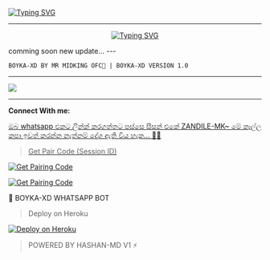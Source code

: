 <a href="https://git.io/typing-svg"><img src="https://readme-typing-svg.demolab.com?font=Black+Ops+One&size=100&pause=1000&color=FF0000&center=true&width=1000&height=200&lines=BOYKA-XD" alt="Typing SVG" /></a>
  </p>
  
---  
<p align="center">
<a href="https://git.io/typing-svg"><img src="https://readme-typing-svg.demolab.com?font=Rubik+Dirt&size=65&pause=1000&color=00FF00&background=FF20A500&center=true&vCenter=true&width=1000&height=150&lines=BOYKA-XD;MR+MIDKING-TECH+OFC;THANKS+FOR+USING" alt="Typing SVG" /></a>
</p>
comming soon new update...
---

```
BOYKA-XD BY MR MIDKING OFC💜 | BOYKA-XD VERSION 1.0 
```

--- 

<a><img src='https://ibb.co/1J7CxVq1'/></a>

---

<p> <b>Connect With me:</b></p>
<p>
<a href="https://wa.me/+263716985350"


> ඔබ whatsapp එකට ලින්ක් කරගත්තට පස්සෙ සීසන් එකේ ZANDILE-MK~ මේ කෑල්ල කපා ඉවත් කරන්න නැත්නම් දෝශ ඇති විය හැක... 🫶😙


> Get Pair Code (Session ID)



<p align="left">  
<a href='https://boyka-xd-pair.onrender.com/pair' target="_blank"><img alt='Get Pairing Code' src='https://img.shields.io/badge/Get%20Pairing%20Code-B700FB?style=for-the-badge&logo=codefactor&logoColor=white'/></a>  
</p>  <p align="left">  
<a href='https://boyka-xd-pair.onrender.com/pair' target="_blank"><img alt='Get Pairing Code' src='https://img.shields.io/badge/Get%20Pairing%20Code-000000?style=for-the-badge&logo=codefactor&logoColor=white'/></a>  
</p>  


🚀 BOYKA-XD WHATSAPP BOT

> Deploy on Heroku



<p align="left">  
<a href='https://dashboard.heroku.com/new?template=https://github.com/Joshuamambo1/BOYKA-XD/tree/main' target="_blank"><img alt='Deploy on Heroku' src='https://img.shields.io/badge/Deploy%20on-Heroku-FF004D?style=for-the-badge&logo=heroku&logoColor=white'/></a>  
</p>


> POWERED BY HASHAN-MD V1 ⚡
